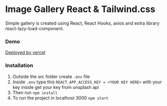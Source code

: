 # Image Gallery React & Tailwind.css

Simple gallery is created using React, React Hooks, axios and extra library react-lazy-load-component.

### Demo

[Deployed by vercel](https://react-gallery-app-blond.vercel.app/) 

### Installation

1. Outside the src folder create `.env` file
2. Inside `.env` type this `REACT_APP_ACCESS_KEY = <YOUR KEY HERE>` with your key inside get your key from unsplash api 
3. Then run `npm install`
4. To run the project in localhost 3000 `npm start`

